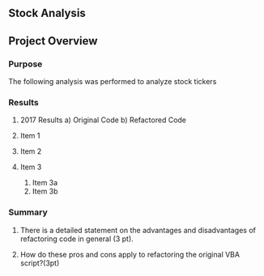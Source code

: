 ## Stock Analysis

## Project Overview

### Purpose
The following analysis was performed to analyze stock tickers

### Results
1. 2017 Results
   a) Original Code
   b) Refactored Code

1. Item 1
1. Item 2
1. Item 3
   1. Item 3a
   1. Item 3b

### Summary

1. There is a detailed statement on the advantages and disadvantages of refactoring code in general (3 pt).
  
2. How do these pros and cons apply to refactoring the original VBA script?(3pt)
